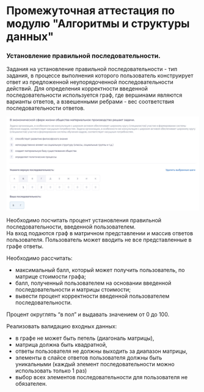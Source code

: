 # Промежуточная аттестация по модулю "Алгоритмы и структуры данных"

### Установление правильной последовательности.

Задания на установление правильной последовательности - тип задания, в процессе выполнения которого
пользователь конструирует ответ из предложенной неупорядоченной последовательности действий.
Для определения корректности введенной последовательности используется граф, где вершинами
являются варианты ответов, а взвешенными ребрами - вес соответствия последовательности ответов.

![Sequence](sequence.jpg)

Необходимо посчитать процент установления правильной последовательности, введенной пользователем.  
На вход подаются граф в матричном представлении и массив ответов пользователя.
Пользователь может вводить не все представленные в графе ответы.

Необходимо рассчитать:
* максимальный балл, который может получить пользователь, по матрице стоимости графа;
* балл, полученный пользователем на основании введенной последовательности и матрицы стоимости;
* вывести процент корректности введенной пользователем последовательности.

Процент округлять “в пол” и выдавать значением от 0 до 100.

Реализовать валидацию входных данных:
* в графе не может быть петель (диагональ матрицы),
* матрица должна быть квадратной,
* ответы пользователя не должны выходить за диапазон матрицы,
* элементы в слайсе ответов пользователя должны быть уникальными
  (каждый элемент последовательности можно использовать только 1 раз)
* выбор всех элементов последовательности для пользователя не обязателен. 